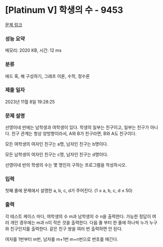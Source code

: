 # [Platinum V] 학생의 수 - 9453 

[문제 링크](https://www.acmicpc.net/problem/9453) 

### 성능 요약

메모리: 2020 KB, 시간: 12 ms

### 분류

애드 혹, 해 구성하기, 그래프 이론, 수학, 정수론

### 제출 일자

2023년 11월 8일 19:28:25

### 문제 설명

<p>선영이네 반에는 남학생과 여학생이 있다. 학생의 일부는 친구이고, 일부는 친구가 아니다. 친구 관계는 항상 양방향이라서, A와 B가 친구라면, B와 A도 친구이다.</p>

<p>모든 여학생의 여자인 친구는 a명, 남자인 친구는 b명이다.</p>

<p>모든 남학생의 여자인 친구는 c명, 남자인 친구는 d명이다.</p>

<p>선영이네 반의 학생의 수는 몇 명인지 구하는 프로그램을 작성하시오.</p>

### 입력 

 <p>첫째 줄에 문제에서 설명한 a, b, c, d가 주어진다. (1 ≤ a, b, c, d ≤ 50)</p>

### 출력 

 <p>각 테스트 케이스 마다, 여학생의 수 m과 남학생의 수 n을 출력한다. 가능한 정답이 여러 개인 경우에는 m과 n이 작은 것을 출력한다. 다음 줄 부터 한 줄에 하나씩 누가 누구와 친구인지를 출력한다. 같은 친구 쌍을 여러 번 출력하면 안 된다.</p>

<p>여자를 1번부터 m번, 남자를 m+1번 m+n번으로 번호를 매긴다. </p>

